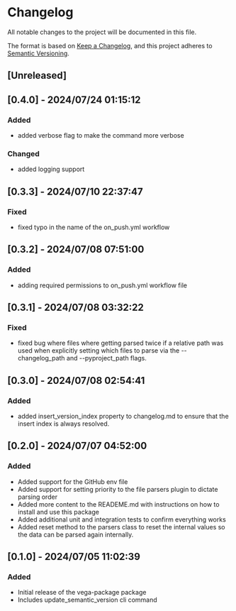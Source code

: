 # Changelog

All notable changes to the project will be documented in this file.

The format is based on [Keep a Changelog](https://keepachangelog.com/en/1.1.0/),
and this project adheres to [Semantic Versioning](https://semver.org/spec/v2.0.0.html).

## [Unreleased]


## [0.4.0] - 2024/07/24 01:15:12

### Added

- added verbose flag to make the command more verbose

### Changed

- added logging support


## [0.3.3] - 2024/07/10 22:37:47

### Fixed

- fixed typo in the name of the on_push.yml workflow


## [0.3.2] - 2024/07/08 07:51:00

### Added

- adding required permissions to on_push.yml workflow file


## [0.3.1] - 2024/07/08 03:32:22

### Fixed

- fixed bug where files where getting parsed twice if a relative path was used when explicitly setting which files to 
parse via the --changelog_path and --pyproject_path flags. 


## [0.3.0] - 2024/07/08 02:54:41

### Added

- added insert_version_index property to changelog.md to ensure that the insert index is always resolved.


## [0.2.0] - 2024/07/07 04:52:00

### Added

- Added support for the GitHub env file
- Added support for setting priority to the file parsers plugin to dictate parsing order
- Added more content to the READEME.md with instructions on how to install and use this package
- Added additional unit and integration tests to confirm everything works
- Added reset method to the parsers class to reset the internal values so the data can be parsed again internally. 

## [0.1.0] - 2024/07/05 11:02:39

### Added

- Initial release of the vega-package package
- Includes update_semantic_version cli command

